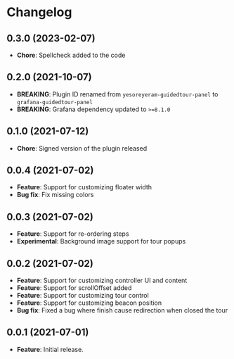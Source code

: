 # Changelog

## 0.3.0 (2023-02-07)

- **Chore**: Spellcheck added to the code

## 0.2.0 (2021-10-07)

- **BREAKING**: Plugin ID renamed from `yesoreyeram-guidedtour-panel` to `grafana-guidedtour-panel`
- **BREAKING**: Grafana dependency updated to `>=8.1.0`

## 0.1.0 (2021-07-12)

- **Chore**: Signed version of the plugin released

## 0.0.4 (2021-07-02)

- **Feature**: Support for customizing floater width
- **Bug fix**: Fix missing colors

## 0.0.3 (2021-07-02)

- **Feature**: Support for re-ordering steps
- **Experimental**: Background image support for tour popups

## 0.0.2 (2021-07-02)

- **Feature**: Support for customizing controller UI and content
- **Feature**: Support for scrollOffset added
- **Feature**: Support for customizing tour control
- **Feature**: Support for customizing beacon position
- **Bug fix**: Fixed a bug where finish cause redirection when closed the tour

## 0.0.1 (2021-07-01)

- **Feature**: Initial release.
